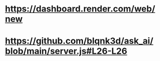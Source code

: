 # https://dashboard.render.com/web/new

# https://github.com/blqnk3d/ask_ai/blob/main/server.js#L26-L26
